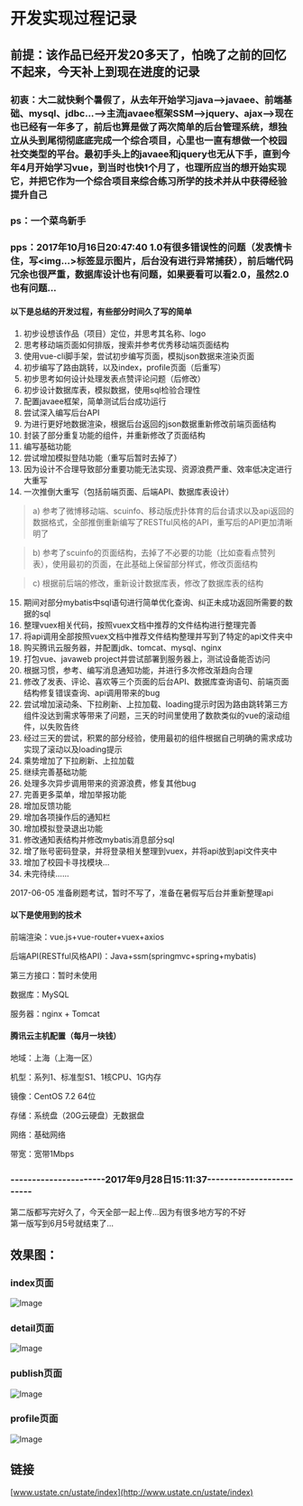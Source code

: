 开发实现过程记录
=================
## 前提：该作品已经开发20多天了，怕晚了之前的回忆不起来，今天补上到现在进度的记录
### 初衷：大二就快剩个暑假了，从去年开始学习java-->javaee、前端基础、mysql、jdbc...-->主流javaee框架SSM-->jquery、ajax-->现在也已经有一年多了，前后也算是做了两次简单的后台管理系统，想独立从头到尾彻彻底底完成一个综合项目，心里也一直有想做一个校园社交类型的平台。最初手头上的javaee和jquery也无从下手，直到今年4月开始学习vue，到当时也快1个月了，也理所应当的想开始实现它，并把它作为一个综合项目来综合练习所学的技术并从中获得经验提升自己

### ps：一个菜鸟新手

### pps：2017年10月16日20:47:40  1.0有很多错误性的问题（发表情卡住，写<img...>标签显示图片，后台没有进行异常捕获），前后端代码冗余也很严重，数据库设计也有问题，如果要看可以看2.0，虽然2.0也有问题...

#### 以下是总结的开发过程，有些部分时间久了写的简单
1.	初步设想该作品（项目）定位，并思考其名称、logo
2.	思考移动端页面如何排版，搜索并参考优秀移动端页面结构
3.	使用vue-cli脚手架，尝试初步编写页面，模拟json数据来渲染页面
4.	初步编写了路由跳转，以及index，profile页面（后重写）
5.	初步思考如何设计处理发表点赞评论问题（后修改）
6.	初步设计数据库表，模拟数据，使用sql检验合理性
7.	配置javaee框架，简单测试后台成功运行
8.	尝试深入编写后台API
9.	为进行更好地数据渲染，根据后台返回的json数据重新修改前端页面结构
10.	封装了部分重复功能的组件，并重新修改了页面结构
11.	编写基础功能
12.	尝试增加模拟登陆功能（重写后暂时去掉了）
13.	因为设计不合理导致部分重要功能无法实现、资源浪费严重、效率低决定进行大重写
14.	一次推倒大重写（包括前端页面、后端API、数据库表设计）
>a)	参考了微博移动端、scuinfo、移动版虎扑体育的后台请求以及api返回的数据格式，全部推倒重新编写了RESTful风格的API，重写后的API更加清晰明了

>b)	参考了scuinfo的页面结构，去掉了不必要的功能（比如查看点赞列表），使用最初的页面，在此基础上保留部分样式，修改页面结构

>c)	根据前后端的修改，重新设计数据库表，修改了数据库表的结构
15.	期间对部分mybatis中sql语句进行简单优化查询、纠正未成功返回所需要的数据的sql
16.	整理vuex相关代码，按照vuex文档中推荐的文件结构进行整理完善
17.	将api调用全部按照vuex文档中推荐文件结构整理并写到了特定的api文件夹中
18.	购买腾讯云服务器，并配置jdk、tomcat、mysql、nginx
19.	打包vue、javaweb project并尝试部署到服务器上，测试设备能否访问
20.	根据习惯，参考、编写消息通知功能，并进行多次修改渐趋向合理
21.	修改了发表、评论、喜欢等三个页面的后台API、数据库查询语句、前端页面结构修复错误查询、api调用带来的bug
22.	尝试增加滚动条、下拉刷新、上拉加载、loading提示时因为路由跳转第三方组件没达到需求等带来了问题，三天的时间里使用了数款类似的vue的滚动组件，以失败告终
23.	经过三天的尝试，积累的部分经验，使用最初的组件根据自己明确的需求成功实现了滚动以及loading提示
24.	乘势增加了下拉刷新、上拉加载
25.	继续完善基础功能
26.	处理多次异步调用带来的资源浪费，修复其他bug
27. 完善更多菜单，增加举报功能<br>
28. 增加反馈功能
29.	增加各项操作后的通知栏
30.	增加模拟登录退出功能
31.	修改通知表结构并修改mybatis消息部分sql
32. 增了账号密码登录，并将登录相关整理到vuex，并将api放到api文件夹中
33.	增加了校园卡寻找模块…
34.	未完待续......

2017-06-05
准备刷题考试，暂时不写了，准备在暑假写后台并重新整理api

#### 以下是使用到的技术

前端渲染：vue.js+vue-router+vuex+axios

后端API(RESTful风格API)：Java+ssm(springmvc+spring+mybatis)

第三方接口：暂时未使用

数据库：MySQL

服务器：nginx + Tomcat

#### 腾讯云主机配置（每月一块钱）
地域：上海（上海一区）

机型：系列1、标准型S1、1核CPU、1G内存

镜像：CentOS 7.2 64位

存储：系统盘（20G云硬盘）无数据盘

网络：基础网络

带宽：宽带1Mbps

### ----------------------2017年9月28日15:11:37-------------------------
第二版都写完好久了，今天全部一起上传...因为有很多地方写的不好  
第一版写到6月5号就结束了...  

## 效果图：
### index页面
![Image](https://github.com/shuangbofu/ustate/blob/master/preview/index.png)  
### detail页面
![Image](https://github.com/shuangbofu/ustate/blob/master/preview/detail.png)  
### publish页面
![Image](https://github.com/shuangbofu/ustate/blob/master/preview/publish.png) 
### profile页面
![Image](https://github.com/shuangbofu/ustate/blob/master/preview/profile.png)  

## 链接
[www.ustate.cn/ustate/index](http://www.ustate.cn/ustate/index)
